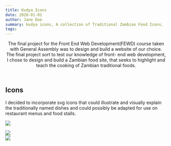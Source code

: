 ```yaml
---
title: Kudya Icons
date: 2020-01-01
author: Jane Doe
summary: kudya icons, A collection of Traditional Zambian Food Icons.
tags:
---
```


<div class="wrapper">
  <header class="header"><p class="intro">The final project for the Front End Web Development(FEWD) course taken with General Assembly was to design and build a website of our choice.
  The final project sort to test our knowledge of front- end web development, I chose to design and build a Zambian food site, that seeks to highlight and teach the cooking of Zambian traditional foods. 
  </p></header>
<article class="content">
    <h1>Icons</h1>
    <p>I decided to incorporate svg icons that could illustrate and visually explain the traditionally named dishes and could possibly be adapted for use on restaurant menus and food stalls.
  </p>
    
  <p><img src="https://res.cloudinary.com/dznoa1hid/image/upload/v1641513044/StudioSKS/kudya%20icons/Home-Kudya-Icons_1_lro6vv.png"></p>

   <div class="fourwrapper">
  <div class="panels"><img src="https://res.cloudinary.com/dznoa1hid/image/upload/v1642027430/StudioSKS/kudya%20icons/Kapenta_g7wwoh.svg"></div>
  
  </div>

  </article>
  <div class="block-a"><img src="https://res.cloudinary.com/dznoa1hid/image/upload/v1642026020/StudioSKS/kudya%20icons/Nshima-x3-01_klou8k.svg"></div>
  <div class="block-b"></div>
  <footer class="footer"></footer>
</div><!----end contentwrapper----->
